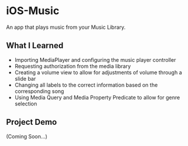 # iOS-Music
An app that plays music from your Music Library. 

## What I Learned
* Importing MediaPlayer and configuring the music player controller
* Requesting authorization from the media library
* Creating a volume view to allow for adjustments of volume through a slide bar 
* Changing all labels to the correct information based on the corresponding song
* Using Media Query and Media Property Predicate to allow for genre selection 

## Project Demo
(Coming Soon...)
